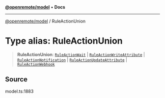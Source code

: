 [**@openremote/model**](../README.md) • **Docs**

***

[@openremote/model](../globals.md) / RuleActionUnion

# Type alias: RuleActionUnion

> **RuleActionUnion**: [`RuleActionWait`](../interfaces/RuleActionWait.md) \| [`RuleActionWriteAttribute`](../interfaces/RuleActionWriteAttribute.md) \| [`RuleActionNotification`](../interfaces/RuleActionNotification.md) \| [`RuleActionUpdateAttribute`](../interfaces/RuleActionUpdateAttribute.md) \| [`RuleActionWebhook`](../interfaces/RuleActionWebhook.md)

## Source

model.ts:1883
